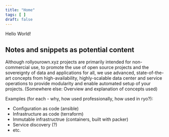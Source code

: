 ```yaml
---
title: "Home"
tags: [ ]
draft: false
---
```


Hello World!

<!--more-->

## Notes and snippets as potential content

Although rollyourown.xyz projects are primarily intended for non-commercial use, to promote the use of open source projects and the sovereignty of data and applications for all, we use advanced, state-of-the-art concepts from high-availability, highly-scalable data center and service operations to provide modularity and enable automated setup of your projects. (Somewhere else: Overview and explanation of concepts used)

Examples (for each - why, how used professionally, how used in ryo?):

- Configuration as code (ansible)
- Infrastructure as code (terraform)
- Immutable infrastructrue (containers, built with packer)
- Service discovery (?)
- etc.
